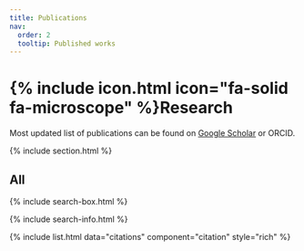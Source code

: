 ```yaml
---
title: Publications
nav:
  order: 2
  tooltip: Published works
---
```


# {% include icon.html icon="fa-solid fa-microscope" %}Research

Most updated list of publications can be found on <a href="https://scholar.google.com/citations?user=rZEFbpwAAAAJ&hl=en" class="ext su-link--external" data-extlink="">Google Scholar</a> or ORCID.

{% include section.html %}


## All

{% include search-box.html %}

{% include search-info.html %}

{% include list.html data="citations" component="citation" style="rich" %}
